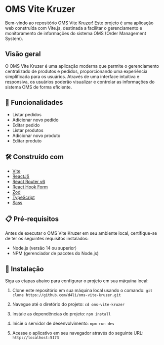 # OMS Vite Kruzer

Bem-vindo ao repositório OMS Vite Kruzer! Este projeto é uma aplicação web construída com Vite.js, destinada a facilitar o gerenciamento e monitoramento de informações do sistema OMS (Order Management System).

## Visão geral

O OMS Vite Kruzer é uma aplicação moderna que permite o gerenciamento centralizado de produtos e pedidos, proporcionando uma experiência simplificada para os usuários. Através de uma interface intuitiva e responsiva, os usuários poderão visualizar e controlar as informações do sistema OMS de forma eficiente.

## 🚀 Funcionalidades

- Listar pedidos
- Adicionar novo pedido
- Editar pedido
- Listar produtos
- Adicionar novo produto
- Editar produto

## 🛠️ Construído com

- [Vite](https://vitejs.dev/)
- [ReactJS](https://react.dev/)
- [React Router v6](https://reactrouter.com/)
- [React Hook Form](https://react-hook-form.com/)
- [Zod](https://zod.dev/)
- [TypeScript](https://www.typescriptlang.org/)
- [Sass](https://sass-lang.com/)

## 📋 Pré-requisitos

Antes de executar o OMS Vite Kruzer em seu ambiente local, certifique-se de ter os seguintes requisitos instalados:

- Node.js (versão 14 ou superior)
- NPM (gerenciador de pacotes do Node.js)

## 🔧 Instalação

Siga as etapas abaixo para configurar o projeto em sua máquina local:

1. Clone este repositório em sua máquina local usando o comando:
   `git clone https://github.com/d4li/oms-vite-kruzer.git`

2. Navegue até o diretório do projeto:
   `cd oms-vite-kruzer`

3. Instale as dependências do projeto:
   `npm install`

4. Inicie o servidor de desenvolvimento:
   `npm run dev`

5. Acesse o aplicativo em seu navegador através do seguinte URL:
   `http://localhost:5173`
